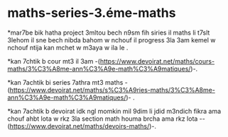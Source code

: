 # maths-series-3.éme-maths
*mar7be bik hatha project 3mltou bech n9sm fih siries il maths li t7slt 3lehom il sne bech nibda bahom w nchouf il progress 3la 3am kemel w nchouf ntija kan mchet w m3aya w ila le . 

*kan 7chtik b cour mt3 il 3am -(https://www.devoirat.net/maths/cours-maths/3%C3%A8me-ann%C3%A9e-math%C3%A9matiques/)-.

*kan 7achtik bi series 7athra mt3 maths -(https://www.devoirat.net/maths/s%C3%A9ries-maths/3%C3%A8me-ann%C3%A9e-math%C3%A9matiques/)-
.

*kan 7achtik b devoirat idk ngl momkin mil 9dim li jdid m3ndich fikra ama chouf ahbt lota w rkz 3la section math houma brcha ama rkz lota --(https://www.devoirat.net/maths/devoirs-maths/)-.
